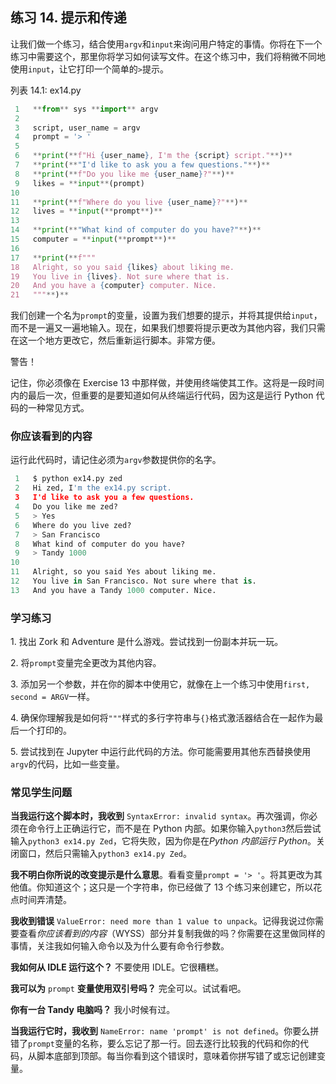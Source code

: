 ## 练习 14. 提示和传递

让我们做一个练习，结合使用`argv`和`input`来询问用户特定的事情。你将在下一个练习中需要这个，那里你将学习如何读写文件。在这个练习中，我们将稍微不同地使用`input`，让它打印一个简单的`>`提示。

列表 14.1: ex14.py

```py
 1   **from** sys **import** argv
 2
 3   script, user_name = argv
 4   prompt = '> '
 5
 6   **print(**f"Hi {user_name}, I'm the {script} script."**)**
 7   **print(**"I'd like to ask you a few questions."**)**
 8   **print(**f"Do you like me {user_name}?"**)**
 9   likes = **input**(prompt)
10
11   **print(**f"Where do you live {user_name}?"**)**
12   lives = **input(**prompt**)**
13
14   **print(**"What kind of computer do you have?"**)**
15   computer = **input(**prompt**)**
16
17   **print(**f"""
18   Alright, so you said {likes} about liking me.
19   You live in {lives}. Not sure where that is.
20   And you have a {computer} computer. Nice.
21   """**)**
```

我们创建一个名为`prompt`的变量，设置为我们想要的提示，并将其提供给`input`，而不是一遍又一遍地输入。现在，如果我们想要将提示更改为其他内容，我们只需在这一个地方更改它，然后重新运行脚本。非常方便。

警告！

记住，你必须像在 Exercise 13 中那样做，并使用终端使其工作。这将是一段时间内的最后一次，但重要的是要知道如何从终端运行代码，因为这是运行 Python 代码的一种常见方式。

### 你应该看到的内容

运行此代码时，请记住必须为`argv`参数提供你的名字。

```py
 1   $ python ex14.py zed
 2   Hi zed, I'm the ex14.py script.
 3   I'd like to ask you a few questions.
 4   Do you like me zed?
 5   > Yes
 6   Where do you live zed?
 7   > San Francisco
 8   What kind of computer do you have?
 9   > Tandy 1000
10
11   Alright, so you said Yes about liking me.
12   You live in San Francisco. Not sure where that is.
13   And you have a Tandy 1000 computer. Nice.
```

### 学习练习

1\. 找出 Zork 和 Adventure 是什么游戏。尝试找到一份副本并玩一玩。

2\. 将`prompt`变量完全更改为其他内容。

3\. 添加另一个参数，并在你的脚本中使用它，就像在上一个练习中使用`first, second = ARGV`一样。

4\. 确保你理解我是如何将`"""`样式的多行字符串与`{}`格式激活器结合在一起作为最后一个打印的。

5\. 尝试找到在 Jupyter 中运行此代码的方法。你可能需要用其他东西替换使用`argv`的代码，比如一些变量。

### 常见学生问题

**当我运行这个脚本时，我收到** `SyntaxError: invalid syntax`。再次强调，你必须在命令行上正确运行它，而不是在 Python 内部。如果你输入`python3`然后尝试输入`python3 ex14.py Zed`，它将失败，因为你是在*Python 内部运行 Python*。关闭窗口，然后只需输入`python3 ex14.py Zed`。

**我不明白你所说的改变提示是什么意思**。看看变量`prompt = '> '`。将其更改为其他值。你知道这个；这只是一个字符串，你已经做了 13 个练习来创建它，所以花点时间弄清楚。

**我收到错误** `ValueError: need more than 1 value to unpack`。记得我说过你需要查看*你应该看到的内容*（WYSS）部分并复制我做的吗？你需要在这里做同样的事情，关注我如何输入命令以及为什么要有命令行参数。

**我如何从 IDLE 运行这个？** 不要使用 IDLE。它很糟糕。

**我可以为** `prompt` **变量使用双引号吗？** 完全可以。试试看吧。

**你有一台 Tandy 电脑吗？** 我小时候有过。

**当我运行它时，我收到** `NameError: name 'prompt' is not defined`。你要么拼错了`prompt`变量的名称，要么忘记了那一行。回去逐行比较我的代码和你的代码，从脚本底部到顶部。每当你看到这个错误时，意味着你拼写错了或忘记创建变量。
